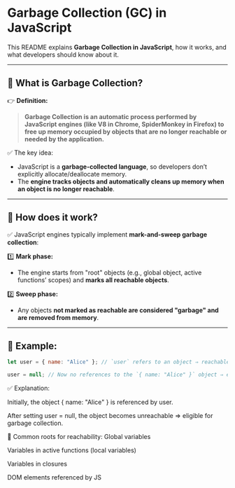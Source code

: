 # Garbage Collection (GC) in JavaScript

This README explains **Garbage Collection in JavaScript**, how it works, and what developers should know about it.

---

## 🔹 What is Garbage Collection?

👉 **Definition:**

> **Garbage Collection is an automatic process performed by JavaScript engines (like V8 in Chrome, SpiderMonkey in Firefox) to free up memory occupied by objects that are no longer reachable or needed by the application.**

✅ The key idea:
- JavaScript is a **garbage-collected language**, so developers don’t explicitly allocate/deallocate memory.
- The **engine tracks objects and automatically cleans up memory when an object is no longer reachable**.

---

## 🔹 How does it work?

✅ JavaScript engines typically implement **mark-and-sweep garbage collection**:

1️⃣ **Mark phase:**
- The engine starts from "root" objects (e.g., global object, active functions’ scopes) and **marks all reachable objects**.

2️⃣ **Sweep phase:**
- Any objects **not marked as reachable are considered "garbage" and are removed from memory**.

---

## 🔹 Example:

```javascript
let user = { name: "Alice" }; // `user` refers to an object ⇒ reachable

user = null; // Now no references to the `{ name: "Alice" }` object ⇒ eligible for GC
```

✅ Explanation:

Initially, the object { name: "Alice" } is referenced by user.

After setting user = null, the object becomes unreachable ⇒ eligible for garbage collection.

🔹 Common roots for reachability:
Global variables

Variables in active functions (local variables)

Variables in closures

DOM elements referenced by JS
